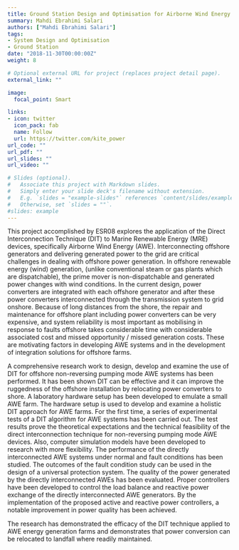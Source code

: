 ```yaml
---
title: Ground Station Design and Optimisation for Airborne Wind Energy
summary: Mahdi Ebrahimi Salari
authors: ["Mahdi Ebrahimi Salari"]
tags:
- System Design and Optimisation
- Ground Station
date: "2018-11-30T00:00:00Z"
weight: 8

# Optional external URL for project (replaces project detail page).
external_link: ""

image:
  focal_point: Smart

links:
- icon: twitter
  icon_pack: fab
  name: Follow
  url: https://twitter.com/kite_power
url_code: ""
url_pdf: ""
url_slides: ""
url_video: ""

# Slides (optional).
#   Associate this project with Markdown slides.
#   Simply enter your slide deck's filename without extension.
#   E.g. `slides = "example-slides"` references `content/slides/example-slides.md`.
#   Otherwise, set `slides = ""`.
#slides: example
---
```


This project accomplished by ESR08 explores the application of the Direct Interconnection Technique (DIT) to Marine Renewable Energy (MRE) devices, specifically Airborne Wind Energy (AWE). Interconnecting offshore generators and delivering generated power to the grid are critical challenges in dealing with offshore power generation. In offshore renewable energy (wind) generation, (unlike conventional steam or gas plants which are dispatchable), the prime mover is non-dispatchable and generated power changes with wind conditions. In the current design, power converters are integrated with each offshore generator and after these power converters interconnected through the transmission system to grid onshore. Because of long distances from the shore, the repair and maintenance for offshore plant including power converters can be very expensive, and system reliability is most important as mobilising in response to faults offshore takes considerable time with considerable associated cost and missed opportunity / missed generation costs. These are motivating factors in developing AWE systems and in the development of integration solutions for offshore farms.

A comprehensive research work to design, develop and examine the use of DIT for offshore non-reversing pumping mode AWE systems has been performed. It has been shown DIT can be effective and it can improve the ruggedness of the offshore installation by relocating power converters to shore. A laboratory hardware setup has been developed to emulate a small AWE farm. The hardware setup is used to develop and examine a holistic DIT approach for AWE farms. For the first time, a series of experimental tests of a DIT algorithm for AWE systems has been carried out. The test results prove the theoretical expectations and the technical feasibility of the direct interconnection technique for non-reversing pumping mode AWE devices. Also, computer simulation models have been developed to research with more flexibility. The performance of the directly interconnected AWE systems under normal and fault conditions has been studied. The outcomes of the fault condition study can be used in the design of a universal protection system. The quality of the power generated by the directly interconnected AWEs has been evaluated. Proper controllers have been developed to control the load balance and reactive power exchange of the directly interconnected AWE generators. By the implementation of the proposed active and reactive power controllers, a notable improvement in power quality has been achieved.

The research has demonstrated the efficacy of the DIT technique applied to AWE energy generation farms and demonstrates that power conversion can be relocated to landfall where readily maintained.

